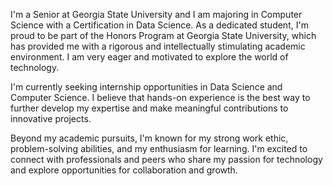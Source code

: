 I'm a Senior at Georgia State University and I am majoring in Computer Science with a Certification in Data Science. As a dedicated student, I'm proud to be part of the Honors Program at Georgia State University, which has provided me with a rigorous and intellectually stimulating academic environment. I am very eager and motivated to explore the world of technology.

I'm currently seeking internship opportunities in Data Science and Computer Science. I believe that hands-on experience is the best way to further develop my expertise and make meaningful contributions to innovative projects.

Beyond my academic pursuits, I'm known for my strong work ethic, problem-solving abilities, and my enthusiasm for learning. I'm excited to connect with professionals and peers who share my passion for technology and explore opportunities for collaboration and growth.

<!---
jainam1022/jainam1022 is a ✨ special ✨ repository because its `README.md` (this file) appears on your GitHub profile.
You can click the Preview link to take a look at your changes.
--->
